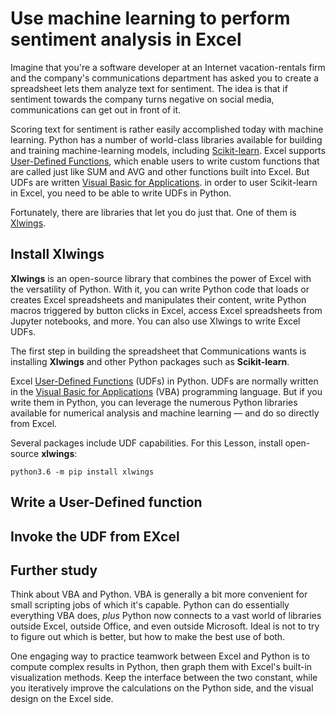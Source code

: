 # Use machine learning to perform sentiment analysis in Excel

Imagine that you're a software developer at an Internet vacation-rentals firm and the company's communications department has asked you to create a spreadsheet lets them analyze text for sentiment. The idea is that if sentiment towards the company turns negative on social media, communications can get out in front of it.

Scoring text for sentiment is rather easily accomplished today with machine learning. Python has a number of world-class libraries available for building and training machine-learning models, including [Scikit-learn](https://scikit-learn.org/stable/index.html). Excel supports [User-Defined Functions](https://support.office.com/en-ie/article/create-custom-functions-in-excel-2f06c10b-3622-40d6-a1b2-b6748ae8231f), which enable users to write custom functions that are called just like SUM and AVG and other functions built into Excel. But UDFs are written [Visual Basic for Applications](https://en.wikipedia.org/wiki/Visual_Basic_for_Applications). in order to user Scikit-learn in Excel, you need to be able to write UDFs in Python.

Fortunately, there are libraries that let you do just that. One of them is [Xlwings](https://www.xlwings.org/).

## Install Xlwings

**Xlwings** is an open-source library that combines the power of Excel with the versatility of Python. With it, you can write Python code that loads or creates Excel spreadsheets and manipulates their content, write Python macros triggered by button clicks in Excel, access Excel spreadsheets from Jupyter notebooks, and more. You can also use Xlwings to write Excel UDFs.

The first step in building the spreadsheet that Communications wants is installing **Xlwings** and other Python packages such as **Scikit-learn**.




Excel [User-Defined Functions](https://support.office.com/en-ie/article/create-custom-functions-in-excel-2f06c10b-3622-40d6-a1b2-b6748ae8231f) (UDFs) in Python. UDFs are normally written in the [Visual Basic for Applications](https://en.wikipedia.org/wiki/Visual_Basic_for_Applications) (VBA) programming language. But if you write them in Python, you can leverage the numerous Python libraries available for numerical analysis and machine learning — and do so directly from Excel.










Several packages include UDF capabilities.  For this Lesson, install open-source **xlwings**:

    python3.6 -m pip install xlwings


## Write a User-Defined function





## Invoke the UDF from EXcel





## Further study

Think about VBA and Python.  VBA is generally a bit more convenient for small scripting jobs of which it's capable.  Python can do essentially everything VBA does, _plus_ Python now connects to a vast world of libraries outside Excel, outside Office, and even outside Microsoft.  Ideal is not to try to figure out which is better, but how to make the best use of both.

One engaging way to practice teamwork between Excel and Python is to compute complex results in Python, then graph them with Excel's built-in visualization methods.  Keep the interface between the two constant, while you iteratively improve the calculations on the Python side, and the visual design on the Excel side.